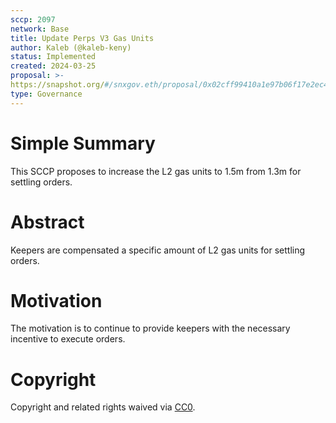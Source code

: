 ```yaml
---
sccp: 2097
network: Base
title: Update Perps V3 Gas Units
author: Kaleb (@kaleb-keny)
status: Implemented
created: 2024-03-25
proposal: >-
https://snapshot.org/#/snxgov.eth/proposal/0x02cff99410a1e97b06f17e2ec47df1b3c1165b48de927c3c9e52fd6924405bbd
type: Governance
---
```


# Simple Summary

This SCCP proposes to increase the L2 gas units to 1.5m from 1.3m for settling orders.


# Abstract

Keepers are compensated a specific amount of L2 gas units for settling orders.

# Motivation

The motivation is to continue to provide keepers with the necessary incentive to execute orders. 

# Copyright

Copyright and related rights waived via [CC0](https://creativecommons.org/publicdomain/zero/1.0/).


